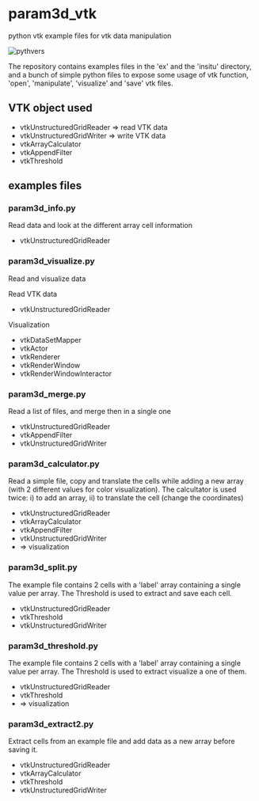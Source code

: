 # param3d_vtk
python vtk example files for vtk data manipulation

![pythvers](https://img.shields.io/badge/python-2.7%7C3.6-brightgreen.svg)

The repository contains examples files in the 'ex' and the 'insitu' directory, and a bunch of simple python files to expose some usage of vtk function, 'open', 'manipulate', 'visualize' and 'save' vtk files.

## VTK object used

 * vtkUnstructuredGridReader => read VTK data
 * vtkUnstructuredGridWriter => write VTK data
 * vtkArrayCalculator
 * vtkAppendFilter
 * vtkThreshold

## examples files

### param3d_info.py
Read data and look at the different array cell information

 * vtkUnstructuredGridReader

### param3d_visualize.py
Read and visualize data

Read VTK data
 
 * vtkUnstructuredGridReader
 
Visualization
 
 * vtkDataSetMapper
 * vtkActor
 * vtkRenderer
 * vtkRenderWindow
 * vtkRenderWindowInteractor
 
### param3d_merge.py
Read a list of files, and merge then in a single one

 * vtkUnstructuredGridReader
 * vtkAppendFilter
 * vtkUnstructuredGridWriter
 
### param3d_calculator.py
Read a simple file, copy and translate the cells while adding a new array (with 2 different values for color visualization).
The calcultator is used twice: i) to add an array, ii) to translate the cell (change the coordinates)

 * vtkUnstructuredGridReader
 * vtkArrayCalculator
 * vtkAppendFilter
 * vtkUnstructuredGridWriter
 * => visualization

### param3d_split.py
The example file contains 2 cells with a 'label' array containing a single value per array. The Threshold is used to extract and save each cell.

 * vtkUnstructuredGridReader
 * vtkThreshold
 * vtkUnstructuredGridWriter

### param3d_threshold.py
The example file contains 2 cells with a 'label' array containing a single value per array. The Threshold is used to extract visualize a one of them.

 * vtkUnstructuredGridReader
 * vtkThreshold
 * => visualization

### param3d_extract2.py
Extract cells from an example file and add data as a new array before saving it.

 * vtkUnstructuredGridReader
 * vtkArrayCalculator
 * vtkThreshold
 * vtkUnstructuredGridWriter

